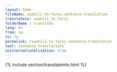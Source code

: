 ```yaml
---
layout: home
fileName: swahili-to-farsi-sentence-translation
translatein: swahili_to_farsi
folderName : translate
lang: en
from: sw
to: fa
permalink: /swahili-to-farsi-sentence-translation
tool: sentence-translations
nointernationalization: true
---
```

{% include section/translateinto.html %}
